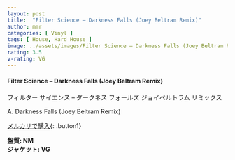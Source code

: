 ```yaml
---
layout: post
title:  "Filter Science – Darkness Falls (Joey Beltram Remix)"
author: mmr
categories: [ Vinyl ]
tags: [ House, Hard House ]
image: ../assets/images/Filter Science – Darkness Falls (Joey Beltram Remix).jpg
rating: 3.5
v-rating: VG
---
```


#### Filter Science – Darkness Falls (Joey Beltram Remix)

フィルター サイエンス – ダークネス フォールズ
ジョイベルトラム リミックス

A. Darkness Falls (Joey Beltram Remix)

[メルカリで購入](https://jp.mercari.com/item/m45484922511){: .button1}

<div class="mt-4 mb-4 d-flex align-items-center">
<strong class="mr-1">盤質: NM</strong>
</div>
<div class="mt-4 mb-4 d-flex align-items-center">
<strong class="mr-1">ジャケット: VG</strong>
</div>
